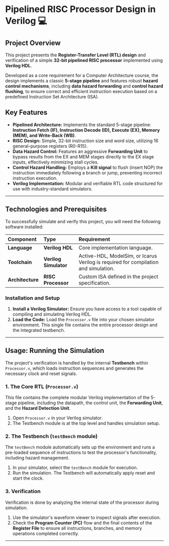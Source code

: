 # Pipelined RISC Processor Design in Verilog 💻

## Project Overview

This project presents the **Register-Transfer Level (RTL) design** and verification of a simple **32-bit pipelined RISC processor** implemented using **Verilog HDL**.

Developed as a core requirement for a Computer Architecture course, the design implements a classic **5-stage pipeline** and features robust **hazard control mechanisms**, including **data hazard forwarding** and **control hazard flushing**, to ensure correct and efficient instruction execution based on a predefined Instruction Set Architecture (ISA).

## Key Features

* **Pipelined Architecture:** Implements the standard 5-stage pipeline: **Instruction Fetch (IF), Instruction Decode (ID), Execute (EX), Memory (MEM), and Write-Back (WB)**.
* **RISC Design:** Simple, 32-bit instruction size and word size, utilizing 16 general-purpose registers (R0-R15).
* **Data Hazard Control:** Features an aggressive **Forwarding Unit** to bypass results from the EX and MEM stages directly to the EX stage inputs, effectively minimizing stall cycles.
* **Control Hazard Handling:** Employs a **Kill signal** to flush (insert NOP) the instruction immediately following a branch or jump, preventing incorrect instruction execution.
* **Verilog Implementation:** Modular and verifiable RTL code structured for use with industry-standard simulators.

***

## Technologies and Prerequisites

To successfully simulate and verify this project, you will need the following software installed:

| Component | Type | Requirement |
| :--- | :--- | :--- |
| **Language** | **Verilog HDL** | Core implementation language. |
| **Toolchain** | **Verilog Simulator** | Active-HDL, ModelSim, or Icarus Verilog is required for compilation and simulation. |
| **Architecture** | **RISC Processor** | Custom ISA defined in the project specification. |

### Installation and Setup

1.  **Install a Verilog Simulator:** Ensure you have access to a tool capable of compiling and simulating Verilog HDL.
2.  **Load the Code:** Load the `Processor.v` file into your chosen simulator environment. This single file contains the entire processor design and the integrated testbench.

***

## Usage: Running the Simulation

The project's verification is handled by the internal **Testbench** within `Processor.v`, which loads instruction sequences and generates the necessary clock and reset signals.

### 1. The Core RTL (`Processor.v`)

This file contains the complete modular Verilog implementation of the 5-stage pipeline, including the datapath, the control unit, the **Forwarding Unit**, and the **Hazard Detection Unit**.

1.  Open `Processor.v` in your Verilog simulator.
2.  The Testbench module is at the top level and handles simulation setup.

### 2. The Testbench (`testBench` module)

The `testBench` module automatically sets up the environment and runs a pre-loaded sequence of instructions to test the processor's functionality, including hazard management.

1.  In your simulator, select the `testBench` module for execution.
2.  Run the simulation. The Testbench will automatically apply reset and start the clock.

### 3. Verification

Verification is done by analyzing the internal state of the processor during simulation.

1.  Use the simulator's waveform viewer to inspect signals after execution.
2.  Check the **Program Counter (PC)** flow and the final contents of the **Register File** to ensure all instructions, branches, and memory operations completed correctly.

***
